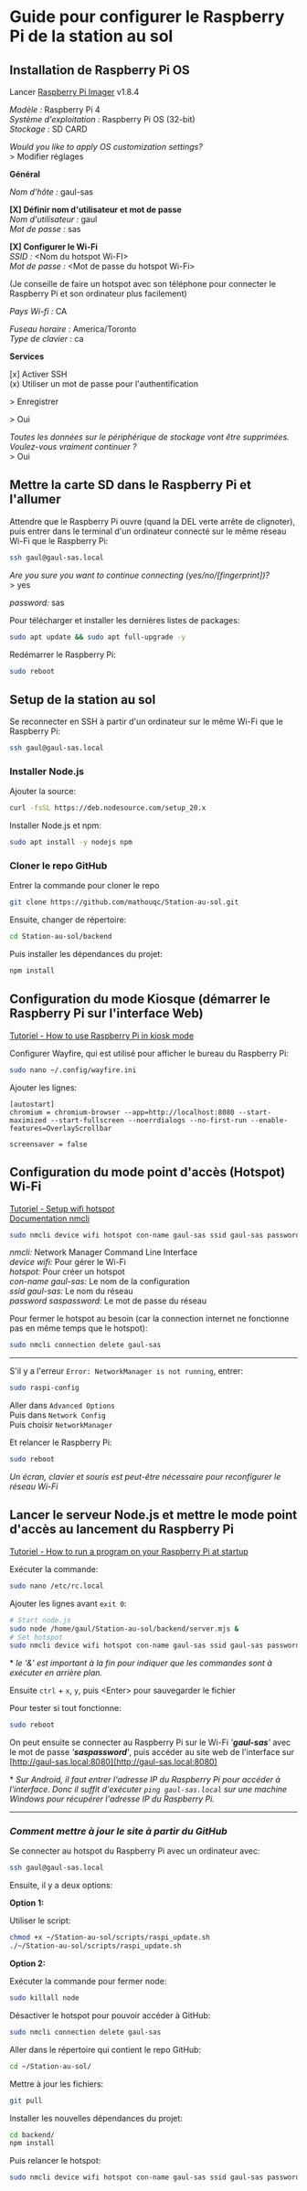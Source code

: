 # Guide pour configurer le Raspberry Pi de la station au sol

## Installation de Raspberry Pi OS

Lancer [Raspberry Pi Imager](https://www.raspberrypi.com/software/) v1.8.4

_Modèle :_ Raspberry Pi 4 \
_Système d'exploitation :_ Raspberry Pi OS (32-bit) \
_Stockage :_ SD CARD

_Would you like to apply OS customization settings?_ \
\> Modifier réglages

**Général**

_Nom d'hôte :_ gaul-sas

**\[X\] Définir nom d'utilisateur et mot de passe** \
_Nom d'utilisateur :_ gaul \
_Mot de passe :_ sas

**\[X] Configurer le Wi-Fi** \
_SSID :_ \<Nom du hotspot Wi-FI\> \
_Mot de passe :_ \<Mot de passe du hotspot Wi-Fi\>

(Je conseille de faire un hotspot avec son téléphone pour connecter le Raspberry Pi et son ordinateur plus facilement)

_Pays Wi-fi :_ CA

_Fuseau horaire :_ America/Toronto \
_Type de clavier :_ ca

**Services**

\[x\] Activer SSH \
(x) Utiliser un mot de passe pour l'authentification

\> Enregistrer

\> Oui

_Toutes les données sur le périphérique de stockage vont être supprimées._ \
_Voulez-vous vraiment continuer ?_ \
\> Oui

## Mettre la carte SD dans le Raspberry Pi et l'allumer

Attendre que le Raspberry Pi ouvre (quand la DEL verte arrête de clignoter), puis entrer dans le terminal d'un ordinateur connecté sur le même réseau Wi-Fi que le Raspberry Pi:

```bash
ssh gaul@gaul-sas.local
```

_Are you sure you want to continue connecting (yes/no/\[fingerprint\])?_ \
\> yes

_password:_ sas

Pour télécharger et installer les dernières listes de packages:

```bash
sudo apt update && sudo apt full-upgrade -y
```

Redémarrer le Raspberry Pi:

```bash
sudo reboot
```

## Setup de la station au sol

Se reconnecter en SSH à partir d'un ordinateur sur le même Wi-Fi que le Raspberry Pi:

```bash
ssh gaul@gaul-sas.local
```

### Installer Node.js

Ajouter la source:

```bash
curl -fsSL https://deb.nodesource.com/setup_20.x
```

Installer Node.js et npm:

```bash
sudo apt install -y nodejs npm
```

### Cloner le repo GitHub

Entrer la commande pour cloner le repo

```bash
git clone https://github.com/mathouqc/Station-au-sol.git
```

Ensuite, changer de répertoire:

```bash
cd Station-au-sol/backend
```

Puis installer les dépendances du projet:

```bash
npm install
```

## Configuration du mode Kiosque (démarrer le Raspberry Pi sur l'interface Web)

[Tutoriel - How to use Raspberry Pi in kiosk mode](https://www.raspberrypi.com/tutorials/how-to-use-a-raspberry-pi-in-kiosk-mode/)

Configurer Wayfire, qui est utilisé pour afficher le bureau du Raspberry Pi:

```bash
sudo nano ~/.config/wayfire.ini
```

Ajouter les lignes:

```
[autostart]
chromium = chromium-browser --app=http://localhost:8080 --start-maximized --start-fullscreen --noerrdialogs --no-first-run --enable-features=OverlayScrollbar

screensaver = false
```

## Configuration du mode point d'accès (Hotspot) Wi-Fi

[Tutoriel - Setup wifi hotspot](https://www.baeldung.com/linux/setup-wifi-hotspot) \
[Documentation nmcli](https://developer-old.gnome.org/NetworkManager/stable/nmcli.html)

```bash
sudo nmcli device wifi hotspot con-name gaul-sas ssid gaul-sas password saspassword
```

_nmcli:_ Network Manager Command Line Interface \
_device wifi:_ Pour gérer le Wi-Fi \
_hotspot:_ Pour créer un hotspot \
_con-name gaul-sas:_ Le nom de la configuration \
_ssid gaul-sas:_ Le nom du réseau \
_password saspassword:_ Le mot de passe du réseau

Pour fermer le hotspot au besoin (car la connection internet ne fonctionne pas en même temps que le hotspot):

```bash
sudo nmcli connection delete gaul-sas
```

---

S'il y a l'erreur `Error: NetworkManager is not running`, entrer:

```bash
sudo raspi-config
```

Aller dans `Advanced Options` \
Puis dans `Network Config` \
Puis choisir `NetworkManager`

Et relancer le Raspberry Pi:

```bash
sudo reboot
```

_Un écran, clavier et souris est peut-être nécessaire pour reconfigurer le réseau Wi-Fi_

## Lancer le serveur Node.js et mettre le mode point d'accès au lancement du Raspberry Pi

[Tutoriel - How to run a program on your Raspberry Pi at startup](https://www.dexterindustries.com/howto/run-a-program-on-your-raspberry-pi-at-startup/)

Exécuter la commande:

```bash
sudo nano /etc/rc.local
```

Ajouter les lignes avant `exit 0`:

```bash
# Start node.js
sudo node /home/gaul/Station-au-sol/backend/server.mjs &
# Set hotspot
sudo nmcli device wifi hotspot con-name gaul-sas ssid gaul-sas password saspassword &
```

\* _le '&' est important à la fin pour indiquer que les commandes sont à exécuter en arrière plan._

Ensuite `ctrl` + `x`, `y`, puis \<Enter\> pour sauvegarder le fichier

Pour tester si tout fonctionne:

```bash
sudo reboot
```

On peut ensuite se connecter au Raspberry Pi sur le Wi-Fi _'**gaul-sas**'_ avec le mot de passe _'**saspassword**'_, puis accéder au site web de l'interface sur [http://gaul-sas.local:8080](http://gaul-sas.local:8080)

\* _Sur Android, il faut entrer l'adresse IP du Raspberry Pi pour accéder à l'interface. Donc il suffit d'exécuter `ping gaul-sas.local` sur une machine Windows pour récupérer l'adresse IP du Raspberry Pi._

---

### _Comment mettre à jour le site à partir du GitHub_

Se connecter au hotspot du Raspberry Pi avec un ordinateur avec:

```bash
ssh gaul@gaul-sas.local
```

Ensuite, il y a deux options:

**Option 1:**

Utiliser le script:

```bash
chmod +x ~/Station-au-sol/scripts/raspi_update.sh
./~/Station-au-sol/scripts/raspi_update.sh
```

**Option 2:**

Exécuter la commande pour fermer node:

```bash
sudo killall node
```

Désactiver le hotspot pour pouvoir accéder à GitHub:

```bash
sudo nmcli connection delete gaul-sas
```

Aller dans le répertoire qui contient le repo GitHub:

```bash
cd ~/Station-au-sol/
```

Mettre à jour les fichiers:

```bash
git pull
```

Installer les nouvelles dépendances du projet:

```bash
cd backend/
npm install
```

Puis relancer le hotspot:

```bash
sudo nmcli device wifi hotspot con-name gaul-sas ssid gaul-sas password saspassword
```
